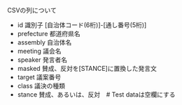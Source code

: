 
CSVの列について

- id	識別子 [自治体コード(6桁)]-[通し番号(5桁)]
- prefecture 都道府県名
- assembly	自治体名
- meeting	議会名
- speaker	発言者名
- masked	賛成、反対を[STANCE]に置換した発言文
- target	議案番号
- class	議決の種類
- stance	賛成、あるいは、反対　# Test dataは空欄にする
